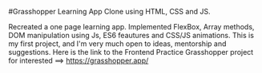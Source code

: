 #Grasshopper Learning App Clone using HTML, CSS and JS.

Recreated a one page learning app. Implemented FlexBox, Array methods, DOM manipulation using Js, ES6 feautures and CSS/JS animations. 
This is my first project, and I'm very much open to ideas, mentorship and suggestions.
Here is the link to the Frontend Practice Grasshopper project for  interested  ==> https://grasshopper.app/
